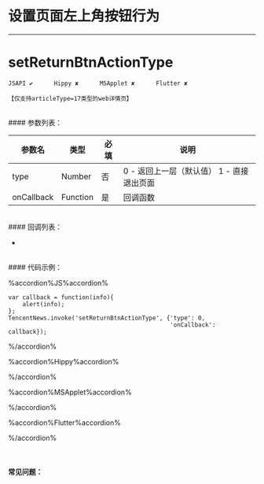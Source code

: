 # 设置页面左上角按钮行为
---
# setReturnBtnActionType

```
JSAPI ✔      Hippy ✘      MSApplet ✘      Flutter ✘

【仅支持articleType=17类型的web详情页】
```
<br>
#### 参数列表：

|参数名|类型|必填|说明|
|-|-|-|-| 
|type|Number|否|0 - 返回上一层（默认值） 1 - 直接退出页面|
| onCallback | Function |是|回调函数|
<br>
#### 回调列表：

-

<br>
#### 代码示例：


%accordion%JS%accordion%

```
var callback = function(info){
    alert(info);
};
TencentNews.invoke('setReturnBtnActionType', {'type': 0,
                                              'onCallback': callback});

```

%/accordion%

%accordion%Hippy%accordion%

%/accordion%

%accordion%MSApplet%accordion%

%/accordion%

%accordion%Flutter%accordion%

%/accordion%

<br>

#### 常见问题：



